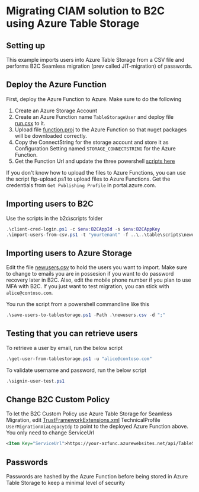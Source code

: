 # Migrating CIAM solution to B2C using Azure Table Storage 

## Setting up 
This example imports users into Azure Table Storage from a CSV file and performs B2C Seamless migration (prev called JIT-migration) of passwords.

## Deploy the Azure Function
First, deploy the Azure Function to Azure. Make sure to do the following
1. Create an Azure Storage Account
1. Create an Azure Function name `TableStorageUser` and deploy file [run.csx](./source-code/run.csx) to it.
1. Upload file [function.proj](./source-code/function.proj) to the Azure Function so that nuget packages will be downloaded correctly.  
1. Copy the ConnectString for the storage account and store it as Configuration Setting named `STORAGE_CONNECTSTRING` for the Azure Function.
1. Get the Function Url and update the three powershell [scripts here](./scripts)

If you don't know how to upload the files to Azure Functions, you can use the script ftp-upload.ps1 to upload files to Azure Functions. Get the credentials from `Get Publishing Profile` in portal.azure.com.
 
## Importing users to B2C

Use the scripts in the b2c\scripts folder
 
```Powershell
.\client-cred-login.ps1 -c $env:B2CAppId -s $env:B2CAppKey
.\import-users-from-csv.ps1 -t "yourtenant" -f ..\..\table\scripts\newusers.csv
```

## Importing users to Azure Storage
Edit the file [newusers.csv](scripts/newusers.csv) to hold the users you want to import. Make sure to change to emails you are in possesion if you want to do password recovery later in B2C. Also, edit the mobile phone number if you plan to use MFA with B2C. If you just want to test migration, you can stick with `alice@contoso.com`. 

You run the script from a powershell commandline like this
```Powershell
.\save-users-to-tablestorage.ps1 -Path .\newusers.csv -d ";"
```
## Testing that you can retrieve users

To retrieve a user by email, run the below script
```Powershell
.\get-user-from-tablestorage.ps1 -u "alice@contoso.com"
```

To validate username and password, run the below script
```Powershell
.\signin-user-test.ps1
```

## Change B2C Custom Policy 

To let the B2C Custom Policy use Azure Table Storage for Seamless Migration, edit [TrustFrameworkExtensions.xml](https://github.com/azure-ad-b2c/samples/blob/master/policies/signin-migration/b2c/policy/TrustFrameworkExtensions.xml) TechnicalProfile `UserMigrationViaLegacyIdp` to point to the deployed Azure Function above. You only need to change ServiceUrl

```XML
<Item Key="ServiceUrl">https://your-azfunc.azurewebsites.net/api/TableStorageUser?code=....</Item>
```

## Passwords

Passwords are hashed by the Azure Function before being stored in Azure Table Storage to keep a minimal level of security



